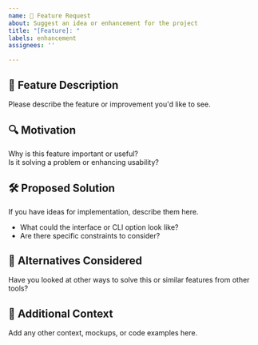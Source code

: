 ```yaml
---
name: 🌟 Feature Request
about: Suggest an idea or enhancement for the project
title: "[Feature]: "
labels: enhancement
assignees: ''

---
```


## 🌟 Feature Description

Please describe the feature or improvement you'd like to see.

## 🔍 Motivation

Why is this feature important or useful?  
Is it solving a problem or enhancing usability?

## 🛠️ Proposed Solution

If you have ideas for implementation, describe them here.

- What could the interface or CLI option look like?
- Are there specific constraints to consider?

## 🧪 Alternatives Considered

Have you looked at other ways to solve this or similar features from other tools?

## 🧾 Additional Context

Add any other context, mockups, or code examples here.
